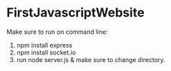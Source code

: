 # FirstJavascriptWebsite

Make sure to run on command line: 
1. npm install express
2. npm install socket.io
3. run node server.js & make sure to change directory. 
